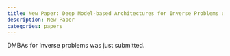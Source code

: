 ```yaml
---
title: New Paper: Deep Model-based Architectures for Inverse Problems under Mismatched Prior
description: New Paper
categories: papers
---
```


DMBAs for Inverse problems was just submitted.
